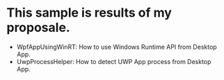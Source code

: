# This sample is results of my proposale.
- WpfAppUsingWinRT: How to use Windows Runtime API from Desktop App.
- UwpProcessHelper: How to detect UWP App process from Desktop App.
 

